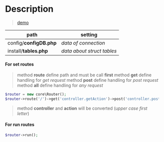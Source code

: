 # Description
>[demo](https://taskerok.000webhostapp.com/)

path|setting
-|-
config/**configDB.php** | _data of connection_
install/**tables.php** | _data about struct tables_

#### For set routes

>method **route** define path and must be call **first**
>method **get** define handling for _get request_
>method **post** define handling for _post request_
>method **all** define handling for _any request_

```php
$router = new core\Router();
$router->route('/')->get('controller.getAction')->post('controller.postAtcion');
```
>method **controller** and **action** will be converted (_upper case first letter_)

#### For run routes
```php
$router->run();
```